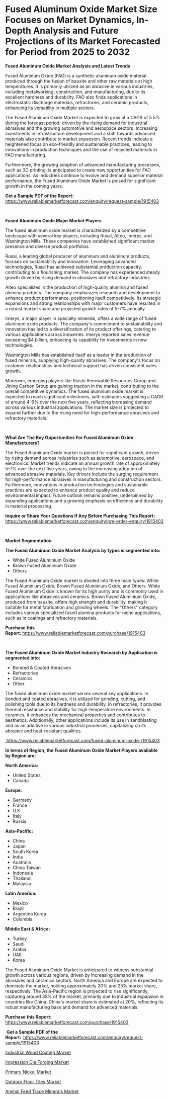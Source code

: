 <p><h1>Fused Aluminum Oxide Market Size Focuses on Market Dynamics, In-Depth Analysis and Future Projections of its Market Forecasted for Period from 2025 to 2032</h1></p><p><strong>Fused Aluminum Oxide Market Analysis and Latest Trends</strong></p>
<p><p>Fused Aluminum Oxide (FAO) is a synthetic aluminum oxide material produced through the fusion of bauxite and other raw materials at high temperatures. It is primarily utilized as an abrasive in various industries, including metalworking, construction, and manufacturing, due to its excellent hardness and durability. FAO also finds applications in electrostatic discharge materials, refractories, and ceramic products, enhancing its versatility in multiple sectors.</p><p>The Fused Aluminum Oxide Market is expected to grow at a CAGR of 5.5% during the forecast period, driven by the rising demand for industrial abrasives and the growing automotive and aerospace sectors. Increasing investments in infrastructure development and a shift towards advanced materials also contribute to market expansion. Recent trends indicate a heightened focus on eco-friendly and sustainable practices, leading to innovations in production techniques and the use of recycled materials in FAO manufacturing.</p><p>Furthermore, the growing adoption of advanced manufacturing processes, such as 3D printing, is anticipated to create new opportunities for FAO applications. As industries continue to evolve and demand superior material performance, the Fused Aluminum Oxide Market is poised for significant growth in the coming years.</p></p>
<p><strong>Get a Sample PDF of the Report:&nbsp;</strong> <a href="https://www.reliablemarketforecast.com/enquiry/request-sample/1915403?utm_campaign=1903&utm_medium=2&utm_source=Github&utm_content=ia&utm_term=01042025&utm_id=fused-aluminum-oxide">https://www.reliablemarketforecast.com/enquiry/request-sample/1915403</a></p>
<p>&nbsp;</p>
<p><strong>Fused Aluminum Oxide Major Market Players</strong></p>
<p><p>The fused aluminum oxide market is characterized by a competitive landscape with several key players, including Rusal, Alteo, Imerys, and Washington Mills. These companies have established significant market presence and diverse product portfolios.</p><p>Rusal, a leading global producer of aluminum and aluminum products, focuses on sustainability and innovation. Leveraging advanced technologies, Rusal has achieved substantial production capacity, contributing to a flourishing market. The company has experienced steady growth driven by rising demand in abrasives and refractory industries.</p><p>Alteo specializes in the production of high-quality alumina and fused alumina products. The company emphasizes research and development to enhance product performance, positioning itself competitively. Its strategic expansions and strong relationships with major customers have resulted in a robust market share and projected growth rates of 5-7% annually.</p><p>Imerys, a major player in specialty minerals, offers a wide range of fused aluminum oxide products. The company's commitment to sustainability and innovation has led to a diversification of its product offerings, catering to various applications across industries. Imerys reported sales revenue exceeding $4 billion, enhancing its capability for investments in new technologies.</p><p>Washington Mills has established itself as a leader in the production of fused minerals, supplying high-quality abrasives. The company's focus on customer relationships and technical support has driven consistent sales growth.</p><p>Moreover, emerging players like Ruishi Renewable Resources Group and Jining Carbon Group are gaining traction in the market, contributing to the overall competitive dynamics. The fused aluminum oxide market is expected to reach significant milestones, with estimates suggesting a CAGR of around 4-6% over the next five years, reflecting increasing demand across various industrial applications. The market size is projected to expand further due to the rising need for high-performance abrasives and refractory materials.</p></p>
<p>&nbsp;</p>
<p><strong>What Are The Key Opportunities For Fused Aluminum Oxide Manufacturers?</strong></p>
<p><p>The Fused Aluminum Oxide market is poised for significant growth, driven by rising demand across industries such as automotive, aerospace, and electronics. Market trends indicate an annual growth rate of approximately 5-7% over the next five years, owing to the increasing adoption of advanced abrasive materials. Key drivers include the surging requirement for high-performance abrasives in manufacturing and construction sectors. Furthermore, innovations in production technologies and sustainable practices are expected to enhance product quality and reduce environmental impact. Future outlook remains positive, underpinned by expanding applications and a growing emphasis on efficiency and durability in material processing.</p></p>
<p><strong>Inquire or Share Your Questions If Any Before Purchasing This Report:</strong> <a href="https://www.reliablemarketforecast.com/enquiry/pre-order-enquiry/1915403?utm_campaign=1903&utm_medium=2&utm_source=Github&utm_content=ia&utm_term=01042025&utm_id=fused-aluminum-oxide">https://www.reliablemarketforecast.com/enquiry/pre-order-enquiry/1915403</a></p>
<p>&nbsp;</p>
<p><strong>Market Segmentation</strong></p>
<p><strong>The Fused Aluminum Oxide Market Analysis by types is segmented into:</strong></p>
<p><ul><li>White Fused Aluminium Oxide</li><li>Brown Fused Aluminium Oxide</li><li>Others</li></ul></p>
<p><p>The Fused Aluminum Oxide market is divided into three main types: White Fused Aluminium Oxide, Brown Fused Aluminium Oxide, and Others. White Fused Aluminium Oxide is known for its high purity and is commonly used in applications like abrasives and ceramics. Brown Fused Aluminium Oxide, produced from bauxite, offers high strength and durability, making it suitable for metal fabrication and grinding wheels. The "Others" category includes various specialized fused alumina products for niche applications, such as in coatings and refractory materials.</p></p>
<p><strong>Purchase this Report:&nbsp;</strong><a href="https://www.reliablemarketforecast.com/purchase/1915403?utm_campaign=1903&utm_medium=2&utm_source=Github&utm_content=ia&utm_term=01042025&utm_id=fused-aluminum-oxide">https://www.reliablemarketforecast.com/purchase/1915403</a></p>
<p>&nbsp;</p>
<p><strong>The Fused Aluminum Oxide Market Industry Research by Application is segmented into:</strong></p>
<p><ul><li>Bonded & Coated Abrasives</li><li>Refractories</li><li>Ceramics</li><li>Other</li></ul></p>
<p><p>The fused aluminum oxide market serves several key applications. In bonded and coated abrasives, it is utilized for grinding, cutting, and polishing tools due to its hardness and durability. In refractories, it provides thermal resistance and stability for high-temperature environments. In ceramics, it enhances the mechanical properties and contributes to aesthetics. Additionally, other applications include its use in sandblasting and as an additive in various industrial processes, capitalizing on its abrasive and heat-resistant qualities.</p></p>
<p><a href="https://www.reliablemarketforecast.com/fused-aluminum-oxide-r1915403?utm_campaign=1903&utm_medium=2&utm_source=Github&utm_content=ia&utm_term=01042025&utm_id=fused-aluminum-oxide">&nbsp;https://www.reliablemarketforecast.com/fused-aluminum-oxide-r1915403</a></p>
<p><strong>In terms of Region, the Fused Aluminum Oxide Market Players available by Region are:</strong></p>
<p>
    <p> <strong> North America: </strong>
        <ul>
            <li>United States</li>
            <li>Canada</li>
        </ul>
        </p> 
    <p> <strong> Europe: </strong>
        <ul>
            <li>Germany</li>
            <li>France</li>
            <li>U.K.</li>
            <li>Italy</li>
            <li>Russia</li>
        </ul>
        </p> 
    <p> <strong> Asia-Pacific: </strong>
        <ul>
            <li>China</li>
            <li>Japan</li>
            <li>South Korea</li>
            <li>India</li>
            <li>Australia</li>
            <li>China Taiwan</li>
            <li>Indonesia</li>
            <li>Thailand</li>
            <li>Malaysia</li>
        </ul>
        </p> 
    <p> <strong> Latin America: </strong>
        <ul>
            <li>Mexico</li>
            <li>Brazil</li>
            <li>Argentina Korea</li>
            <li>Colombia</li>
        </ul>
        </p> 
    <p> <strong> Middle East & Africa: </strong>
        <ul>
            <li>Turkey</li>
            <li>Saudi</li>
            <li>Arabia</li>
            <li>UAE</li>
            <li>Korea</li>
        </ul>
    </p>
    </p>
<p><p>The Fused Aluminum Oxide Market is anticipated to witness substantial growth across various regions, driven by increasing demand in the abrasives and ceramics sectors. North America and Europe are expected to dominate the market, holding approximately 30% and 25% market share, respectively. The Asia-Pacific region is projected to rise significantly, capturing around 35% of the market, primarily due to industrial expansion in countries like China. China's market share is estimated at 20%, reflecting its robust manufacturing base and demand for advanced materials.</p></p>
<p><strong>Purchase this Report: </strong><a href="https://www.reliablemarketforecast.com/purchase/1915403?utm_campaign=1903&utm_medium=2&utm_source=Github&utm_content=ia&utm_term=01042025&utm_id=fused-aluminum-oxide">https://www.reliablemarketforecast.com/purchase/1915403</a></p>
<p>&nbsp;<strong>Get a Sample PDF of the Report:&nbsp;&nbsp;</strong><a href="https://www.reliablemarketforecast.com/enquiry/request-sample/1915403?utm_campaign=1903&utm_medium=2&utm_source=Github&utm_content=ia&utm_term=01042025&utm_id=fused-aluminum-oxide">https://www.reliablemarketforecast.com/enquiry/request-sample/1915403</a></p>
<p><strong></strong></p>
<p><p><a href="https://github.com/ifsahvadenah/Market-Research-Report-List-1/blob/main/industrial-wood-coating-market.md?utm_campaign=1903&utm_medium=2&utm_source=Github&utm_content=ia&utm_term=01042025&utm_id=fused-aluminum-oxide">Industrial Wood Coating Market</a></p><p><a href="https://github.com/irfadac/Market-Research-Report-List-5/blob/main/impression-die-forging-market.md?utm_campaign=1903&utm_medium=2&utm_source=Github&utm_content=ia&utm_term=01042025&utm_id=fused-aluminum-oxide">Impression Die Forging Market</a></p><p><a href="https://github.com/vasosblenksk/Market-Research-Report-List-1/blob/main/primary-nickel-market.md?utm_campaign=1903&utm_medium=2&utm_source=Github&utm_content=ia&utm_term=01042025&utm_id=fused-aluminum-oxide">Primary Nickel Market</a></p><p><a href="https://github.com/merzafairy04/Market-Research-Report-List-1/blob/main/outdoor-floor-tiles-market.md?utm_campaign=1903&utm_medium=2&utm_source=Github&utm_content=ia&utm_term=01042025&utm_id=fused-aluminum-oxide">Outdoor Floor Tiles Market</a></p><p><a href="https://github.com/viohlbrenksf/Market-Research-Report-List-1/blob/main/animal-feed-trace-minerals-market.md?utm_campaign=1903&utm_medium=2&utm_source=Github&utm_content=ia&utm_term=01042025&utm_id=fused-aluminum-oxide">Animal Feed Trace Minerals Market</a></p></p>